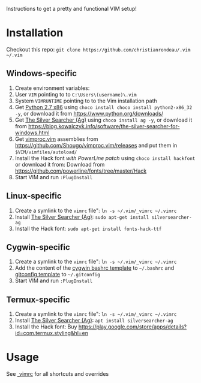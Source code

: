 Instructions to get a pretty and functional VIM setup!

# Installation

Checkout this repo: `git clone https://github.com/christianrondeau/.vim ~/.vim`

## Windows-specific
1. Create environment variables:
  1. User `VIM` pointing to to `C:\Users\(username)\.vim`
  1. System `VIMRUNTIME` pointing to to the Vim installation path
1. Get [Python 2.7 x86](https://www.python.org/) using `choco install choco install python2-x86_32 -y`, or download it from https://www.python.org/downloads/
1. Get [The Silver Searcher (Ag)](http://geoff.greer.fm/ag/) using `choco install ag -y`, or download it  from https://blog.kowalczyk.info/software/the-silver-searcher-for-windows.html
1. Get [vimproc.vim](https://github.com/Shougo/vimproc.vim) assemblies from https://github.com/Shougo/vimproc.vim/releases and put them in `$VIM/vimfiles/autoload/`
1. Install the Hack font *with PowerLine patch* using `choco install hackfont` or download it from: Download from https://github.com/powerline/fonts/tree/master/Hack
1. Start VIM and run `:PlugInstall`

## Linux-specific
1. Create a symlink to the `vimrc` file": `ln -s ~/.vim/_vimrc ~/.vimrc`
1. Install [The Silver Searcher (Ag)](http://geoff.greer.fm/ag/): `sudo apt-get install silversearcher-ag`
1. Install the Hack font: `sudo apt-get install fonts-hack-ttf`

## Cygwin-specific
1. Create a symlink to the `vimrc` file": `ln -s ~/.vim/_vimrc ~/.vimrc`
1. Add the content of the [cygwin bashrc template](templates/.bashrc_cygwin) to `~/.bashrc` and [gitconfig template](templates/.gitconfig_cygwin) to `~/.gitconfig`
1. Start VIM and run `:PlugInstall`

## Termux-specific
1. Create a symlink to the `vimrc` file": `ln -s ~/.vim/_vimrc ~/.vimrc`
1. Install [The Silver Searcher (Ag)](http://geoff.greer.fm/ag/): `apt install silversearcher-ag`
1. Install the Hack font: Buy https://play.google.com/store/apps/details?id=com.termux.styling&hl=en

# Usage

See [_vimrc](https://github.com/christianrondeau/.vim/blob/master/_vimrc) for all shortcuts and overrides
